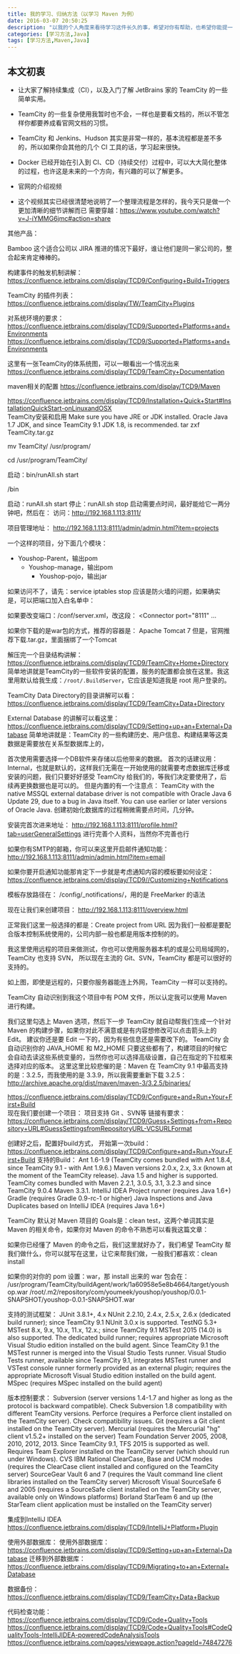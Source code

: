 ```yaml
---
title: 我的学习、归纳方法（以学习 Maven 为例）
date: 2016-03-07 20:50:25
description: "以我的个人角度来看待学习这件长久的事，希望对你有帮助，也希望你能提一下你的意见"
categories: [学习方法,Java]
tags: [学习方法,Maven,Java]
---
```



<!-- more -->


## 本文初衷

- 让大家了解持续集成（CI），以及入门了解 JetBrains 家的 TeamCity 的一些简单实用。
- TeamCity 的一些复杂使用我暂时也不会，一样也是要看文档的，所以不管怎样你都要养成看官网文档的习惯。
- TeamCity 和 Jenkins、Hudson 其实是非常一样的，基本流程都是差不多的，所以如果你会其他的几个 CI 工具的话，学习起来很快。
- Docker 已经开始在引入到 CI、CD（持续交付）过程中，可以大大简化整体的过程，也许这是未来的一个方向，有兴趣的可以了解更多。


- 官网的介绍视频
- 这个视频其实已经很清楚地说明了一个整理流程是怎样的，我今天只是做一个更加清晰的细节讲解而已
需要穿越：<https://www.youtube.com/watch?v=J-iYMMG6jmc#action=share>


其他产品：

Bamboo 这个适合公司以 JIRA 推进的情况下最好，谁让他们是同一家公司的，整合起来肯定棒棒的。


构建事件的触发机制讲解：
https://confluence.jetbrains.com/display/TCD9/Configuring+Build+Triggers



TeamCity 的插件列表：
https://confluence.jetbrains.com/display/TW/TeamCity+Plugins


对系统环境的要求：
https://confluence.jetbrains.com/display/TCD9/Supported+Platforms+and+Environments
https://confluence.jetbrains.com/display/TCD9/Supported+Platforms+and+Environments

这里有一张TeamCity的体系统图，可以一眼看出一个情况出来
https://confluence.jetbrains.com/display/TCD9/TeamCity+Documentation

maven相关的配置
https://confluence.jetbrains.com/display/TCD9/Maven



https://confluence.jetbrains.com/display/TCD9/Installation+Quick+Start#InstallationQuickStart-onLinuxandOSX  
TeamCity安装和启用
Make sure you have JRE or JDK installed. Oracle Java 1.7 JDK, and since TeamCity 9.1 JDK 1.8, is recommended. 
tar zxf TeamCity<version number>.tar.gz

mv TeamCity/ /usr/program/

cd /usr/program/TeamCity/

启动：bin/runAll.sh start

<TeamCity home>/bin

启动：runAll.sh start
停止：runAll.sh stop
启动需要点时间，最好能给它一两分钟吧，然后在：
访问：http://192.168.1.113:8111/

项目管理地址：
http://192.168.1.113:8111/admin/admin.html?item=projects  

一个这样的项目，分下面几个模块：
- Youshop-Parent，输出pom
    - Youshop-manage，输出pom
        - Youshop-pojo，输出jar



如果访问不了，请先：service iptables stop
应该是防火墙的问题，如果确实是，可以把端口加入白名单中：



如果要改变端口：<TeamCity Home>/conf/server.xml，改这段：
<Connector port="8111" ...

如果你下载的是war包的方式，推荐的容器是： Apache Tomcat 7
但是，官网推荐下载.tar.gz，里面捆绑了一个Tomcat

解压完一个目录结构讲解：
https://confluence.jetbrains.com/display/TCD9/TeamCity+Home+Directory
简单地讲就是TeamCity的一些软件安装的配置，服务的配置都会放在这里。我这里用默认给我生成：`/root/.BuildServer`，它应该是知道我是 root 用户登录的。



TeamCity Data Directory的目录讲解可以看：
https://confluence.jetbrains.com/display/TCD9/TeamCity+Data+Directory

External Database 的讲解可以看这里：
https://confluence.jetbrains.com/display/TCD9/Setting+up+an+External+Database
简单地讲就是：TeamCity 的一些构建历史、用户信息、构建结果等这类数据是需要放在关系型数据库上的，


首次使用需要选择一个DB软件来存储以后他带来的数据。
首次的话建议用：Internal，也就是默认的，这样我们无需在一开始使用的就需要考虑数据库迁移或安装的问题，我们只要好好感受 TeamCity 给我们的，等我们决定要使用了，后续再更换数据也是可以的。
但是内置的有一个注意点：
TeamCity with the native MSSQL external database driver is not compatible with Oracle Java 6 Update 29, due to a bug in Java itself. You can use earlier or later versions of Oracle Java.
创建初始化数据库的过程稍微需要点时间，几分钟。

安装完首次进来地址：
http://192.168.1.113:8111/profile.html?tab=userGeneralSettings
进行完善个人资料，当然你不完善也行

如果你有SMTP的邮箱，你可以来这里开启邮件通知功能：
http://192.168.1.113:8111/admin/admin.html?item=email

如果你要开启通知功能那肯定下一步就是考虑通知内容的模板要如何设定：
https://confluence.jetbrains.com/display/TCD9//Customizing+Notifications

模板存放路径在： <TeamCity data directory>/config/_notifications/，用的是 FreeMarker 的语法

现在让我们来创建项目：
http://192.168.1.113:8111/overview.html

正常我们这里一般选择的都是：Create project from URL
因为我们一般都是要配合版本控制系统使用的，公司内部一般也都是用版本控制的的。

我这里使用远程的项目来做测试，你也可以使用服务器本机的或是公司局域网的，TeamCity 也支持 SVN，
所以现在主流的 Git、SVN，TeamCity 都是可以很好的支持的。

如上图，即使是远程的，只要你服务器能连上外网，TeamCity 一样可以支持的。

TeamCity 自动识别到我这个项目中有 POM 文件，所以认定我可以使用 Maven 进行构建。

我们这里勾选上 Maven 选项，然后下一步 TeamCity 就自动帮我们生成一个针对 Maven 的构建步骤，如果你对此不满意或是有内容想修改可以点击箭头上的 Edit。
建议你还是要 Edit 一下的，因为有些信息还是需要改下的。
TeamCity 会自动识别你的 JAVA_HOME 和 M2_HOME
只要这些都有了，构建项目的时候它会自动去读这些系统变量的，当然你也可以选择高级设置，自己在指定的下拉框来选择对应的版本。
这里这里比较悲催的是：Maven 在 TeamCity 9.1 中最高支持的是：3.2.5，而我使用的是 3.3.9，所以我需要重新下载 3.2.5：<http://archive.apache.org/dist/maven/maven-3/3.2.5/binaries/>

https://confluence.jetbrains.com/display/TCD9/Configure+and+Run+Your+First+Build  
现在我们要创建一个项目：
项目支持 Git 、SVN等
链接有要求：https://confluence.jetbrains.com/display/TCD9/Guess+Settings+from+Repository+URL#GuessSettingsfromRepositoryURL-VCSURLFormat

创建好之后，配置好build方式，
开始第一次build：https://confluence.jetbrains.com/display/TCD9/Configure+and+Run+Your+First+Build 
支持的Build：
Ant 1.6-1.9 (TeamCity comes bundled with Ant 1.8.4, since TeamCity 9.1 - with Ant 1.9.6.)
Maven versions 2.0.x, 2.x, 3.x (known at the moment of the TeamCity release). Java 1.5 and higher is supported. TeamCity comes bundled with Maven 2.2.1, 3.0.5, 3.1, 3.2.3 and since TeamCity 9.0.4 Maven 3.3.1.
IntelliJ IDEA Project runner (requires Java 1.6+)
Gradle (requires Gradle 0.9-rc-1 or higher)
Java Inspections and Java Duplicates based on IntelliJ IDEA (requires Java 1.6+)

TeamCity 默认对 Maven 项目的 Goals是：clean test，这两个单词其实是 Maven 的相关命令，如果你对 Maven 的命令不熟悉可以看我这篇文章：

如果你已经懂了 Maven 的命令之后，我们这里就好办了，我们希望 TeamCity 帮我们做什么，你可以就写在这里，让它来帮我们做，一般我们都喜欢：clean install

如果你的对你的 pom 设置：<packaging>war</packaging>，那 install 出来的 war 包会在：
/usr/program/TeamCity/buildAgent/work/1a60958e5e8b4664/target/youshop.war
/root/.m2/repository/com/youmeek/youshop/youshop/0.0.1-SNAPSHOT/youshop-0.0.1-SNAPSHOT.war


支持的测试框架：
JUnit 3.8.1+, 4.x
NUnit 2.2.10, 2.4.x, 2.5.x, 2.6.x (dedicated build runner); since TeamCity 9.1 NUnit 3.0.x is supported.
TestNG 5.3+
MSTest 8.x, 9.x, 10.x, 11.x, 12.x.; since TeamCity 9.1 MSTest 2015 (14.0) is also supported. The dedicated build runner; requires appropriate Microsoft Visual Studio edition installed on the build agent. Since TeamCity 9.1 the MSTest runner is merged into the Visual Studio Tests runner.
Visual Studio Tests runner, available since TeamCity 9.1, integrates MSTest runner and VSTest console runner formerly provided as an external plugin;  requires the appropriate Microsoft Visual Studio edition installed on the build agent.
MSpec (requires MSpec installed on the build agent)

版本控制要求：
Subversion (server versions 1.4-1.7 and higher as long as the protocol is backward compatible). Check Subversion 1.8 compatibility with different TeamCity versions.
Perforce (requires a Perforce client installed on the TeamCity server). Check compatibility issues.
Git (requires a Git client installed on the TeamCity server).
Mercurial (requires the Mercurial "hg" client v1.5.2+ installed on the server)
Team Foundation Server 2005, 2008, 2010, 2012, 2013. Since TeamCity 9.1, TFS 2015 is supported as well. Requires Team Explorer installed on the TeamCity server (which should run under Windows).
CVS
IBM Rational ClearCase, Base and UCM modes (requires the ClearCase client installed and configured on the TeamCity server)
SourceGear Vault 6 and 7 (requires the Vault command line client libraries installed on the TeamCity server)
Microsoft Visual SourceSafe 6 and 2005 (requires a SourceSafe client installed on the TeamCity server, available only on Windows platforms)
Borland StarTeam 6 and up (the StarTeam client application must be installed on the TeamCity server)

集成到IntelliJ IDEA
https://confluence.jetbrains.com/display/TCD9/IntelliJ+Platform+Plugin


使用外部数据库：
使用外部数据库：https://confluence.jetbrains.com/display/TCD9/Setting+up+an+External+Database
迁移到外部数据库：https://confluence.jetbrains.com/display/TCD9/Migrating+to+an+External+Database 

数据备份：
https://confluence.jetbrains.com/display/TCD9/TeamCity+Data+Backup

代码检查功能：
https://confluence.jetbrains.com/display/TCD9/Code+Quality+Tools
https://confluence.jetbrains.com/display/TCD9/Code+Quality+Tools#CodeQualityTools-IntelliJIDEA-poweredCodeAnalysisTools  
https://confluence.jetbrains.com/pages/viewpage.action?pageId=74847276